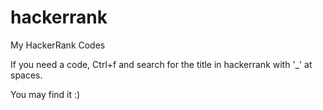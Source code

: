 # hackerrank
My HackerRank Codes

If you need a code, Ctrl+f and search for the title in hackerrank with '_' at spaces.

You may find it :)
